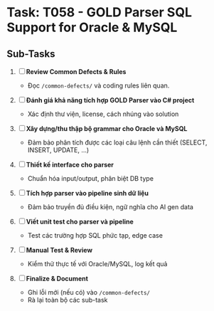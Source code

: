 # Task: T058 - GOLD Parser SQL Support for Oracle & MySQL

## Sub-Tasks

1. ☐ **Review Common Defects & Rules**  
   - Đọc `/common-defects/` và coding rules liên quan.

2. ☐ **Đánh giá khả năng tích hợp GOLD Parser vào C# project**  
   - Xác định thư viện, license, cách nhúng vào solution

3. ☐ **Xây dựng/thu thập bộ grammar cho Oracle và MySQL**  
   - Đảm bảo phân tích được các loại câu lệnh cần thiết (SELECT, INSERT, UPDATE, ...)

4. ☐ **Thiết kế interface cho parser**  
   - Chuẩn hóa input/output, phân biệt DB type

5. ☐ **Tích hợp parser vào pipeline sinh dữ liệu**  
   - Đảm bảo truyền đủ điều kiện, ngữ nghĩa cho AI gen data

6. ☐ **Viết unit test cho parser và pipeline**  
   - Test các trường hợp SQL phức tạp, edge case

7. ☐ **Manual Test & Review**  
   - Kiểm thử thực tế với Oracle/MySQL, log kết quả

8. ☐ **Finalize & Document**  
   - Ghi lỗi mới (nếu có) vào `/common-defects/`  
   - Rà lại toàn bộ các sub-task 